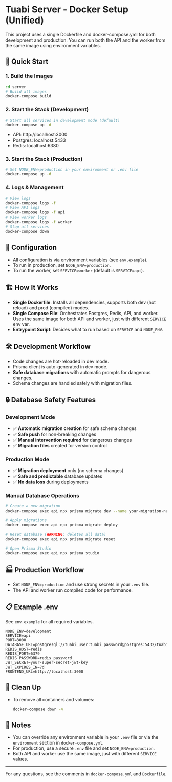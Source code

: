 # Tuabi Server - Docker Setup (Unified)

This project uses a single Dockerfile and docker-compose.yml for both development and production. You can run both the API and the worker from the same image using environment variables.

## 🐳 Quick Start

### 1. Build the Images

   ```bash
   cd server
# Build all images
docker-compose build
   ```

### 2. Start the Stack (Development)

   ```bash
# Start all services in development mode (default)
docker-compose up -d
```

- API: http://localhost:3000
- Postgres: localhost:5433
- Redis: localhost:6380

### 3. Start the Stack (Production)

   ```bash
# Set NODE_ENV=production in your environment or .env file
docker-compose up -d
```

### 4. Logs & Management

```bash
# View logs
docker-compose logs -f
# View API logs
docker-compose logs -f api
# View worker logs
docker-compose logs -f worker
# Stop all services
docker-compose down
```

## 🔧 Configuration

- All configuration is via environment variables (see `env.example`).
- To run in production, set `NODE_ENV=production`.
- To run the worker, set `SERVICE=worker` (default is `SERVICE=api`).

## 🏗️ How It Works

- **Single Dockerfile**: Installs all dependencies, supports both dev (hot reload) and prod (compiled) modes.
- **Single Compose File**: Orchestrates Postgres, Redis, API, and worker. Uses the same image for both API and worker, just with different `SERVICE` env var.
- **Entrypoint Script**: Decides what to run based on `SERVICE` and `NODE_ENV`.

## 🛠️ Development Workflow

- Code changes are hot-reloaded in dev mode.
- Prisma client is auto-generated in dev mode.
- **Safe database migrations** with automatic prompts for dangerous changes.
- Schema changes are handled safely with migration files.

## 🔒 Database Safety Features

### **Development Mode**
- ✅ **Automatic migration creation** for safe schema changes
- ✅ **Safe push** for non-breaking changes
- ✅ **Manual intervention required** for dangerous changes
- ✅ **Migration files** created for version control

### **Production Mode**
- ✅ **Migration deployment** only (no schema changes)
- ✅ **Safe and predictable** database updates
- ✅ **No data loss** during deployments

### **Manual Database Operations**
   ```bash
# Create a new migration
docker-compose exec api npx prisma migrate dev --name your-migration-name

# Apply migrations
docker-compose exec api npx prisma migrate deploy

# Reset database (WARNING: deletes all data)
docker-compose exec api npx prisma migrate reset

# Open Prisma Studio
docker-compose exec api npx prisma studio
```

## 🏭 Production Workflow

- Set `NODE_ENV=production` and use strong secrets in your `.env` file.
- The API and worker run compiled code for performance.

## 📋 Example .env

See `env.example` for all required variables.

```
NODE_ENV=development
SERVICE=api
PORT=3000
DATABASE_URL=postgresql://tuabi_user:tuabi_password@postgres:5432/tuabi_db
REDIS_HOST=redis
REDIS_PORT=6379
REDIS_PASSWORD=redis_password
JWT_SECRET=your-super-secret-jwt-key
JWT_EXPIRES_IN=7d
FRONTEND_URL=http://localhost:3000
```

## 🧹 Clean Up

- To remove all containers and volumes:
   ```bash
  docker-compose down -v
  ```

## 📝 Notes

- You can override any environment variable in your `.env` file or via the `environment` section in `docker-compose.yml`.
- For production, use a secure `.env` file and set `NODE_ENV=production`.
- Both API and worker use the same image, just with different `SERVICE` values.

---

For any questions, see the comments in `docker-compose.yml` and `Dockerfile`.
